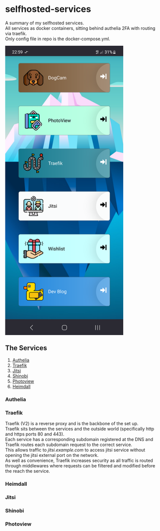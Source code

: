 # selfhosted-services
A summary of my selfhosted services.<br />
All services as docker containers, sitting behind authelia 2FA with routing via traefik.<br />
Only config file in repo is the docker-compose.yml.<br />

<p align="Left">
<img align="center" src="/images/heimdallScreenshot.png" alt="Hosted services" width="380"><br \>
</p>

## The Services
1. [Authelia](#authelia)
2. [Traefik](#traefik)
3. [Jitsi](#jitsi)
4. [Shinobi](#shinobi)
5. [Photoview](#photoview)
6. [Heimdall](#heimdall)

### Authelia


### Traefik
Traefik (V2) is a reverse proxy and is the backbone of the set up. <br />
Traefik sits between the services and the outside world (specifically http and https ports 80 and 443).<br />
Each service has a corresponding subdomain registered at the DNS and Traefik routes each subdomain request to the correct service.<br />
This allows traffic to *jitsi.example.com* to access jitsi service without opening the jitsi external port on the network.<br />
As well as convenience, Traefik increases security as all traffic is routed through middlewares where requests can be filtered and modified before the reach the service.<br />


### Heimdall
### Jitsi
### Shinobi
### Photoview
